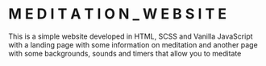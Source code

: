 # M E D I T A T I O N _ W E B S I T E

This is a simple website developed in HTML, SCSS and Vanilla JavaScript with a landing page with some information on meditation and another page with some backgrounds, sounds and timers that allow you to meditate
